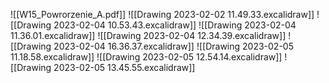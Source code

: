 ![[W15_Powrorzenie_A.pdf]]
![[Drawing 2023-02-02 11.49.33.excalidraw]]
![[Drawing 2023-02-04 10.53.43.excalidraw]]
![[Drawing 2023-02-04 11.36.01.excalidraw]]
![[Drawing 2023-02-04 12.34.39.excalidraw]]
![[Drawing 2023-02-04 16.36.37.excalidraw]]
![[Drawing 2023-02-05 11.18.58.excalidraw]]
![[Drawing 2023-02-05 12.54.14.excalidraw]]
![[Drawing 2023-02-05 13.45.55.excalidraw]]